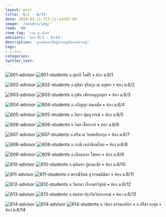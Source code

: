 ```yaml
---
layout: post
title: '6/1 - 6/14'
date: 2020-03-21 T15:11:14+07:00
image: '/assets/img/'
room: '00'
room_tag: 'รวม ม.ปลาย'
advisors: 'ห้อง 6/1 - 6/14'
description: 'ลูกบดินทรเป็นผู้ประพฤติดีและมีความรู้'
tags:
- ม.ปลาย
categories:
twitter_text:
---
```

![601-advisor](https://res.cloudinary.com/dbruw74ms/image/upload/w_100,h_100,r_max/v1584777987/601-ab_gioyvk.png)
![601-students](https://res.cloudinary.com/dbruw74ms/image/upload/r_8,c_fit,w_760/v1584783145/601-aa_ysrlow.png)
อ.สุมาลี โอศิริ • ห้อง ม.6/1

![602-advisor](https://res.cloudinary.com/dbruw74ms/image/upload/w_100,h_100,r_max/v1584783141/602-ab_vrfsls.png)
![602-students](https://res.cloudinary.com/dbruw74ms/image/upload/r_8,c_fit,w_760/v1584783146/602-aa_q3dqgr.png)
อ.สุพิชา สุริยกุล ณ อยุธยา • ห้อง ม.6/2

![603-advisor](https://res.cloudinary.com/dbruw74ms/image/upload/w_100,h_100,r_max/v1584783141/603-ab_tvyqqg.png)
![603-students](https://res.cloudinary.com/dbruw74ms/image/upload/r_8,c_fit,w_760/v1584783149/603-aa_nzvh6v.png)
อ.ยุพิน เพียรอนุกูลบุตร • ห้อง ม.6/3

![604-advisor](https://res.cloudinary.com/dbruw74ms/image/upload/w_100,h_100,r_max/v1584785928/604-ab_ulxlij.png)
![604-students](https://res.cloudinary.com/dbruw74ms/image/upload/r_8,c_fit,w_760/v1584787006/604-aa_mgcax0.png)
อ.อภิญญา สมเลม็ด • ห้อง ม.6/4

![605-advisor](https://res.cloudinary.com/dbruw74ms/image/upload/w_100,h_100,r_max/v1584785927/605-ab_raixza.png)
![605-students](https://res.cloudinary.com/dbruw74ms/image/upload/r_8,c_fit,w_760/v1584785932/605-aa_o0hypa.png)
อ.จิตรา พุ่มสุวรรณ์ • ห้อง ม.6/5

![606-advisor](https://res.cloudinary.com/dbruw74ms/image/upload/w_100,h_100,r_max/v1584785928/606-ab_gby2wg.png)
![606-students](https://res.cloudinary.com/dbruw74ms/image/upload/r_8,c_fit,w_760/v1584785936/606-aa_zwlq87.png)
อ.วิมล เชื้ออารย์ • ห้อง ม.6/6

![607-advisor](https://res.cloudinary.com/dbruw74ms/image/upload/w_100,h_100,r_max/v1584785928/607-ab_kv4bfk.png)
![607-students](https://res.cloudinary.com/dbruw74ms/image/upload/r_8,c_fit,w_760/v1584787005/607-aa_sdnxtw.png)
อ.ศรีนวล วิเศษเธียรกุล • ห้อง ม.6/7

![608-advisor](https://res.cloudinary.com/dbruw74ms/image/upload/w_100,h_100,r_max/v1584785928/608-ab_txmfdc.png)
![608-students](https://res.cloudinary.com/dbruw74ms/image/upload/r_8,c_fit,w_760/v1584786718/608-aa_u0laxy.png)
อ.ภาณี เหล่านิยมไทย • ห้อง ม.6/8

![609-advisor](https://res.cloudinary.com/dbruw74ms/image/upload/w_100,h_100,r_max/v1584785931/609-ab_twanla.png)
![609-students](https://res.cloudinary.com/dbruw74ms/image/upload/r_8,c_fit,w_760/v1584787005/609-aa_iu6jxl.png)
อ.เดือนฉาย ไชยตา • ห้อง ม.6/9

![610-advisor](https://res.cloudinary.com/dbruw74ms/image/upload/w_100,h_100,r_max/v1584785931/610-ab_hkecmo.png)
![610-students](https://res.cloudinary.com/dbruw74ms/image/upload/r_8,c_fit,w_760/v1584787006/610-aa_bosfaw.png)
อ.สุนันทา กู้มานะชัย • ห้อง ม.6/10

![611-advisor](https://res.cloudinary.com/dbruw74ms/image/upload/w_100,h_100,r_max/v1584785931/611-ab_cdpmer.png)
![611-students](https://res.cloudinary.com/dbruw74ms/image/upload/r_8,c_fit,w_760/v1584786711/611-aa_rbfhyl.png)
อ.พรรณีรัตน์ สุวรรณนิมิตร • ห้อง ม.6/11

![612-advisor](https://res.cloudinary.com/dbruw74ms/image/upload/w_100,h_100,r_max/v1584785932/612-ab_n2jg1j.png)
![612-students](https://res.cloudinary.com/dbruw74ms/image/upload/r_8,c_fit,w_760/v1584787006/612-aa_alasfx.png)
อ.วันทนา เรืองพรวิสุทธ์ • ห้อง ม.6/12

![613-advisor](https://res.cloudinary.com/dbruw74ms/image/upload/w_100,h_100,r_max/v1584785931/613-ab_vi01zm.png)
![613-students](https://res.cloudinary.com/dbruw74ms/image/upload/r_8,c_fit,w_760/v1584787006/613-aa_ccjavi.png)
อ.สมชาย ปรุงจิตวิทยาภรณ์ • ห้อง ม.6/13

![614-advisor](https://res.cloudinary.com/dbruw74ms/image/upload/w_100,h_100,r_max/v1584785934/614-ab_opomxd.png)
![614-advisor](https://res.cloudinary.com/dbruw74ms/image/upload/w_100,h_100,r_max/v1584785934/614-ac_l0awci.png)
![614-students](https://res.cloudinary.com/dbruw74ms/image/upload/r_8,c_fit,w_760/v1584785937/614-aa_phdnn7.png)
อ.วนิดา ธรรมเสถียร • อ.ปรีชา คงสุข • ห้อง ม.6/14
